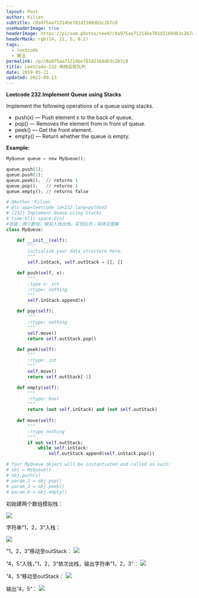 ```yaml
---
layout: Post
author: Kilien
subtitle: c8a975aa71214be781d2168db3c2b7c8
useHeaderImage: true
headerImage: https://picsum.photos/seed/c8a975aa71214be781d2168db3c2b7c8/1920/1080
headerMask: rgb(14, 21, 5, 0.2)
tags:
  - leetcode
  - 算法
permalink: /p/c8a975aa71214be781d2168db3c2b7c8
title: LeetCode-232-用栈实现队列
date: 2019-05-21
updated: 2022-09-13
---
```


**Leetcode 232.Implement Queue using Stacks**

Implement the following operations of a queue using stacks.

*   push(x) — Push element x to the back of queue.
*   pop() — Removes the element from in front of queue.
*   peek() — Get the front element.
*   empty() — Return whether the queue is empty.

**Example:**

```python
MyQueue queue = new MyQueue();

queue.push(1);
queue.push(2);  
queue.peek();  // returns 1
queue.pop();   // returns 1
queue.empty(); // returns false
```

```python
# @Author：Kilien
# @lc app=leetcode id=232 lang=python3
# [232] Implement Queue using Stacks
# time:O(1) space:O(n)
#思路：两个数组，模拟入栈出栈，实现队列；具体见图解
class MyQueue:

    def __init__(self):
        """
        initialize your data structure here.
        """
        self.inStack, self.outStack = [], []

    def push(self, x):
        """
        :type x: int
        :rtype: nothing
        """
        self.inStack.append(x)

    def pop(self):
        """
        :rtype: nothing
        """
        self.move()
        return self.outStack.pop()

    def peek(self):
        """
        :rtype: int
        """
        self.move()
        return self.outStack[-1]

    def empty(self):
        """
        :rtype: bool
        """
        return (not self.inStack) and (not self.outStack) 
        
    def move(self):
        """
        :rtype nothing
        """
        if not self.outStack:
            while self.inStack:
                self.outStack.append(self.inStack.pop())

# Your MyQueue object will be instantiated and called as such:
# obj = MyQueue()
# obj.push(x)
# param_2 = obj.pop()
# param_3 = obj.peek()
# param_4 = obj.empty()

```

初始建两个数组模拟栈：

![](https://cdn.jsdelivr.net/gh/KiLien/Pics/Algm/LC_232_stack1.png)

字符串”1，2，3“入栈：

![](https://cdn.jsdelivr.net/gh/KiLien/Pics/Algm/LC_232_stack2.png)

”1，2，3“移动至outStack：
![](https://cdn.jsdelivr.net/gh/KiLien/Pics/Algm/LC_232_stack3.png)

”4，5“入栈，”1，2，3“依次出栈，输出字符串”1，2，3“：
![](https://cdn.jsdelivr.net/gh/KiLien/Pics/Algm/LC_232_stack4.png)

”4，5“移动至outStack：
![](https://cdn.jsdelivr.net/gh/KiLien/Pics/Algm/LC_232_stack5.png)

输出”4，5“：
![](https://cdn.jsdelivr.net/gh/KiLien/Pics/Algm/LC_232_stack6.png)
